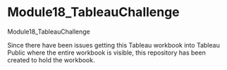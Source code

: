 # Module18_TableauChallenge
Module18_TableauChallenge

Since there have been issues getting this Tableau workbook into Tableau Public where the entire workbook is visible, this repository has been created to hold the workbook.
